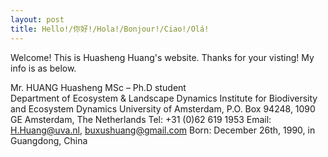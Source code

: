 ```yaml
---
layout: post
title: Hello!/你好!/Hola!/Bonjour!/Ciao!/Olá!
---
```


Welcome! This is Huasheng Huang's website. Thanks for your visting! My info is as below.

Mr. HUANG Huasheng MSc – Ph.D student	
Department of Ecosystem & Landscape Dynamics
Institute for Biodiversity and Ecosystem Dynamics
University of Amsterdam, P.O. Box 94248, 1090 GE Amsterdam, The Netherlands
Tel: +31 (0)62 619 1953	
Email: H.Huang@uva.nl, buxushuang@gmail.com 
Born: December 26th, 1990, in Guangdong, China


